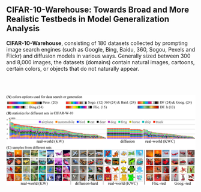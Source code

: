 ## CIFAR-10-Warehouse: Towards Broad and More Realistic Testbeds in Model Generalization Analysis


**CIFAR-10-Warehouse**, consisting of 180 datasets collected by prompting image search engines (such as Google, Bing, Baidu, 360, Sogou, Pexels and Flickr) and diffusion models in various ways. Generally sized between 300 and 8,000 images, the datasets (domains) contain natural images, cartoons, certain colors, or objects that do not naturally appear.


<br>

<br>

![fig1](https://github.com/sxzrt/CIFAR-10-W/blob/main/fig1-source.jpg)  
